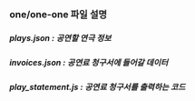 ### one/one-one 파일 설명

##### plays.json : 공연할 연극 정보
##### invoices.json : 공연료 청구서에 들어갈 데이터
##### play_statement.js : 공연료 청구서를 출력하는 코드